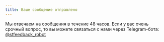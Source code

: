 ```yaml
---
title: Ваше сообщение отправлено
---
```

Мы отвечаем на сообщения в течение 48 часов. Если у вас очень срочный вопрос, то вы можете связаться с нами через Telegram-бота: [@stfeedback_robot](@stfeedback_robot)
